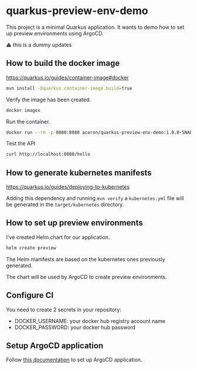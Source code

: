 # quarkus-preview-env-demo

This project is a minimal Quarkus application.
It wants to demo how to set up preview environments using ArgoCD.

:warning: this is a dummy updates

## How to build the docker image

https://quarkus.io/guides/container-image#docker

```bash
mvn install -Dquarkus.container-image.build=true 
```

Verify the image has been created.
```bash
docker images
```

Run the container.
```bash
docker run --rm -p 8080:8080 acaron/quarkus-preview-env-demo:1.0.0-SNAPSHOT
```

Test the API
```bash
curl http://localhost:8080/hello
```

## How to generate kubernetes manifests

https://quarkus.io/guides/deploying-to-kubernetes

Adding this dependency and running `mvn verify` a `kubernetes.yml` file will be generated in the `target/kubernetes` directory.

## How to set up preview environments

I've created Helm chart for our application.

```bash
helm create preview
```

The Helm manifests are based on the kubernetes ones previously generated.

The chart will be used by ArgoCD to create preview environments.

## Configure CI

You need to create 2 secrets in your repository:
- DOCKER_USERNAME: your docker hub registry account name
- DOCKER_PASSWORD: your docker hub password

## Setup ArgoCD application

Follow [this documentation](argocd/) to set up ArgoCD application.
